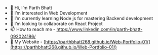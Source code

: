 - 👋 Hi, I’m Parth Bhatt
- 👀 I’m interested in Web Development
- 🌱 I’m currently learning Node js for mastering Backend development
- 💞️ I’m looking to collaborate on React Project
- 📫 How to reach me - https://www.linkedin.com/in/parth-bhatt-092024186/
- 👀 My Website - [https://parthbhatt268.github.io/Web-Portfolio-01/](https://parthbhatt268.github.io/Web-Portfolio-01/)

<!---
parthbhatt268/parthbhatt268 is a ✨ special ✨ repository because its `README.md` (this file) appears on your GitHub profile.
You can click the Preview link to take a look at your changes.
--->
